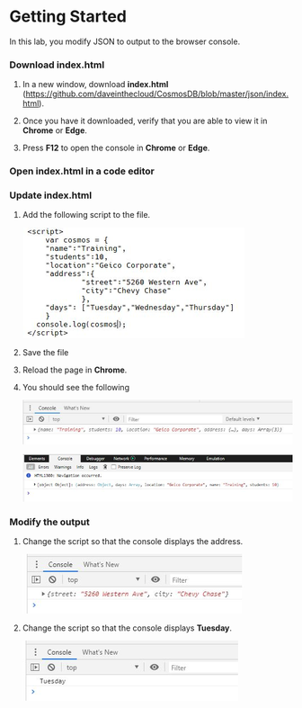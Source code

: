 # Getting Started

In this lab, you modify JSON to output to the browser console.

### Download index.html

1. In a new window, download **index.html** (<https://github.com/daveinthecloud/CosmosDB/blob/master/json/index.html>).

1. Once you have it downloaded, verify that you are able to view it in **Chrome** or **Edge**.

1. Press **F12** to open the console in **Chrome** or **Edge**.

### Open index.html in a code editor

### Update index.html

1. Add the following script to the file.

    ![json script](../json/script1.jpg)

1. Save the file

1. Reload the page in **Chrome**.

1. You should see the following

    ![output](json/output1.jpg)
    
    ![output](json/output2.jpg)    
    
### Modify the output

1. Change the script so that the console displays the address.

    ![address](https://raw.githubusercontent.com/daveinthecloud/CosmosDB/master/json/address.jpg)

1. Change the script so that the console displays **Tuesday**.

    ![Tuesday](json/tuesday.jpg)
